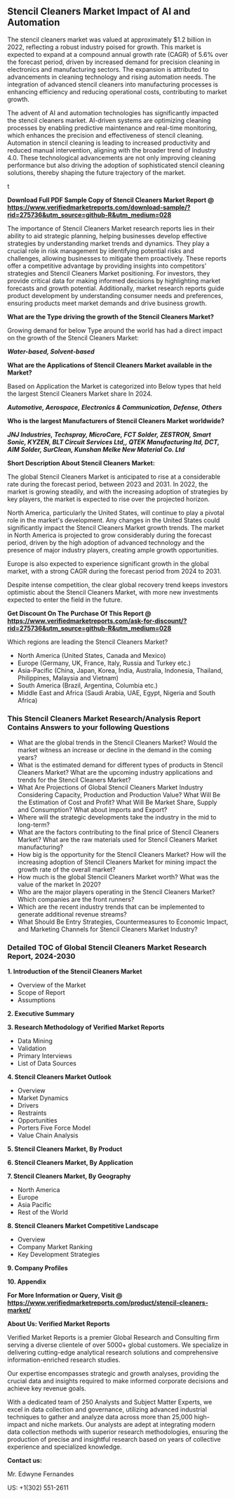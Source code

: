 <h2>Stencil Cleaners Market Impact of AI and Automation</h2><p>The stencil cleaners market was valued at approximately $1.2 billion in 2022, reflecting a robust industry poised for growth. This market is expected to expand at a compound annual growth rate (CAGR) of 5.6% over the forecast period, driven by increased demand for precision cleaning in electronics and manufacturing sectors. The expansion is attributed to advancements in cleaning technology and rising automation needs. The integration of advanced stencil cleaners into manufacturing processes is enhancing efficiency and reducing operational costs, contributing to market growth.</p><p>The advent of AI and automation technologies has significantly impacted the stencil cleaners market. AI-driven systems are optimizing cleaning processes by enabling predictive maintenance and real-time monitoring, which enhances the precision and effectiveness of stencil cleaning. Automation in stencil cleaning is leading to increased productivity and reduced manual intervention, aligning with the broader trend of Industry 4.0. These technological advancements are not only improving cleaning performance but also driving the adoption of sophisticated stencil cleaning solutions, thereby shaping the future trajectory of the market.</p>t</p><p id="" class=""><strong>Download Full PDF Sample Copy of Stencil Cleaners Market Report @ <a href="https://www.verifiedmarketreports.com/download-sample/?rid=275736&utm_source=github-R&utm_medium=028" target="_blank">https://www.verifiedmarketreports.com/download-sample/?rid=275736&utm_source=github-R&utm_medium=028</a></strong></p><p>The importance of&nbsp;Stencil Cleaners Market research reports lies in their ability to aid strategic planning, helping businesses develop effective strategies by understanding market trends and dynamics. They play a crucial role in risk management by identifying potential risks and challenges, allowing businesses to mitigate them proactively. These reports offer a competitive advantage by providing insights into competitors' strategies and Stencil Cleaners Market positioning. For investors, they provide critical data for making informed decisions by highlighting market forecasts and growth potential. Additionally, market research reports guide product development by understanding consumer needs and preferences, ensuring products meet market demands and drive business growth.</p><p><strong>What are the&nbsp;Type driving the growth of the Stencil Cleaners Market?</strong></p><p id="" class="">Growing demand for below Type around the world has had a direct impact on the growth of the Stencil Cleaners Market:</p><em><strong>Water-based, Solvent-based</strong></em></p><strong>What are the&nbsp;Applications&nbsp;of Stencil Cleaners Market available in the Market?</strong></p><p id="" class="">Based on Application the Market is categorized into Below types that held the largest Stencil Cleaners Market share In 2024.</p><em><strong>Automotive, Aerospace, Electronics & Communication, Defense, Others</strong></em></p><strong>Who is the largest Manufacturers of Stencil Cleaners Market worldwide?</strong></p><p><em><strong>JNJ Industries, Techspray, MicroCare, FCT Solder, ZESTRON, Smart Sonic, KYZEN, BLT Circuit Services Ltd,, QTEK Manufacturing ltd, DCT, AIM Solder, SurClean, Kunshan Melke New Material Co. Ltd</strong></em></p><p id="" class=""><strong>Short Description About Stencil Cleaners Market:</strong></p><p>The global Stencil Cleaners Market is anticipated to rise at a considerable rate during the forecast period, between 2023 and 2031. In 2022, the market is growing steadily, and with the increasing adoption of strategies by key players, the market is expected to rise over the projected horizon.</p><p>North America, particularly the United States, will continue to play a pivotal role in the market's development. Any changes in the United States could significantly impact the Stencil Cleaners Market growth trends. The market in North America is projected to grow considerably during the forecast period, driven by the high adoption of advanced technology and the presence of major industry players, creating ample growth opportunities.</p><p>Europe is also expected to experience significant growth in the global market, with a strong CAGR during the forecast period from 2024 to 2031.</p><p>Despite intense competition, the clear global recovery trend keeps investors optimistic about the Stencil Cleaners Market, with more new investments expected to enter the field in the future.</p><p id="" class=""><strong>Get Discount On The Purchase Of This Report @ <a href="https://www.verifiedmarketreports.com/ask-for-discount/?rid=275736&utm_source=github-R&utm_medium=028" target="_blank">https://www.verifiedmarketreports.com/ask-for-discount/?rid=275736&utm_source=github-R&utm_medium=028</a></strong></p>Which regions are leading the Stencil Cleaners Market?</p><ul><li>North America (United States, Canada and Mexico)</li><li>Europe (Germany, UK, France, Italy, Russia and Turkey etc.)</li><li>Asia-Pacific (China, Japan, Korea, India, Australia, Indonesia, Thailand, Philippines, Malaysia and Vietnam)</li><li>South America (Brazil, Argentina, Columbia etc.)</li><li>Middle East and Africa (Saudi Arabia, UAE, Egypt, Nigeria and South Africa)</li></ul><h3 id="" class="">This Stencil Cleaners Market Research/Analysis Report Contains Answers to your following Questions</h3><ul><li>What are the global trends in the Stencil Cleaners Market? Would the market witness an increase or decline in the demand in the coming years?</li><li>What is the estimated demand for different types of products in Stencil Cleaners Market? What are the upcoming industry applications and trends for the Stencil Cleaners Market?</li><li>What Are Projections of Global Stencil Cleaners Market Industry Considering Capacity, Production and Production Value? What Will Be the Estimation of Cost and Profit? What Will Be Market Share, Supply and Consumption? What about imports and Export?</li><li>Where will the strategic developments take the industry in the mid to long-term?</li><li>What are the factors contributing to the final price of Stencil Cleaners Market? What are the raw materials used for Stencil Cleaners Market manufacturing?</li><li>How big is the opportunity for the Stencil Cleaners Market? How will the increasing adoption of Stencil Cleaners Market for mining impact the growth rate of the overall market?</li><li>How much is the global Stencil Cleaners Market worth? What was the value of the market In 2020?</li><li>Who are the major players operating in the Stencil Cleaners Market? Which companies are the front runners?</li><li>Which are the recent industry trends that can be implemented to generate additional revenue streams?</li><li>What Should Be Entry Strategies, Countermeasures to Economic Impact, and Marketing Channels for Stencil Cleaners Market Industry?</li></ul><h3 id="" class="">Detailed TOC of Global Stencil Cleaners Market Research Report, 2024-2030</h3><p id="" class=""><strong>1. Introduction of the Stencil Cleaners Market</strong></p><ul><li>Overview of the Market</li><li>Scope of Report</li><li>Assumptions</li></ul><p id="" class=""><strong>2. Executive Summary</strong></p><p id="" class=""><strong>3. Research Methodology of Verified Market Reports</strong></p><ul><li>Data Mining</li><li>Validation</li><li>Primary Interviews</li><li>List of Data Sources</li></ul><p id="" class=""><strong>4. Stencil Cleaners Market Outlook</strong></p><ul><li>Overview</li><li>Market Dynamics</li><li>Drivers</li><li>Restraints</li><li>Opportunities</li><li>Porters Five Force Model</li><li>Value Chain Analysis</li></ul><p id="" class=""><strong>5. Stencil Cleaners Market, By Product</strong></p><p id="" class=""><strong>6. Stencil Cleaners Market, By Application</strong></p><p id="" class=""><strong>7. Stencil Cleaners Market, By Geography</strong></p><ul><li>North America</li><li>Europe</li><li>Asia Pacific</li><li>Rest of the World</li></ul><p id="" class=""><strong>8. Stencil Cleaners Market Competitive Landscape</strong></p><ul><li>Overview</li><li>Company Market Ranking</li><li>Key Development Strategies</li></ul><p id="" class=""><strong>9. Company Profiles</strong></p><p id="" class=""><strong>10. Appendix</strong></p><p id="" class=""><strong>For More Information or Query, Visit @ <a href="https://www.verifiedmarketreports.com/product/stencil-cleaners-market/" target="_blank">https://www.verifiedmarketreports.com/product/stencil-cleaners-market/</a></strong></p><p id="" class=""><strong>About Us: Verified Market Reports</strong></p><p id="" class="">Verified Market Reports is a premier Global Research and Consulting firm serving a diverse clientele of over 5000+ global customers. We specialize in delivering cutting-edge analytical research solutions and comprehensive information-enriched research studies.</p><p id="" class="">Our expertise encompasses strategic and growth analyses, providing the crucial data and insights required to make informed corporate decisions and achieve key revenue goals.</p><p id="" class="">With a dedicated team of 250 Analysts and Subject Matter Experts, we excel in data collection and governance, utilizing advanced industrial techniques to gather and analyze data across more than 25,000 high-impact and niche markets. Our analysts are adept at integrating modern data collection methods with superior research methodologies, ensuring the production of precise and insightful research based on years of collective experience and specialized knowledge.</p><p id="" class=""><strong>Contact us:</strong></p><p id="" class="">Mr. Edwyne Fernandes</p><p id="" class="">US: +1(302) 551-2611</p>